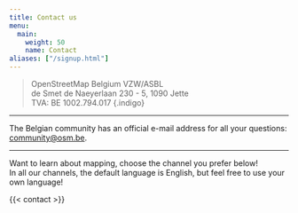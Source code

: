 ```yaml
---
title: Contact us
menu:
  main:
    weight: 50
    name: Contact
aliases: ["/signup.html"]
---
```


> OpenStreetMap Belgium VZW/ASBL  
> de Smet de Naeyerlaan 230 - 5, 1090 Jette  
> TVA: BE 1002.794.017
{.indigo}

---

The Belgian community has an official e-mail address for all your questions: <community@osm.be>.

---

Want to learn about mapping, choose the channel you prefer below!  
In all our channels, the default language is English, but feel free to use your own language!  

{{< contact >}}